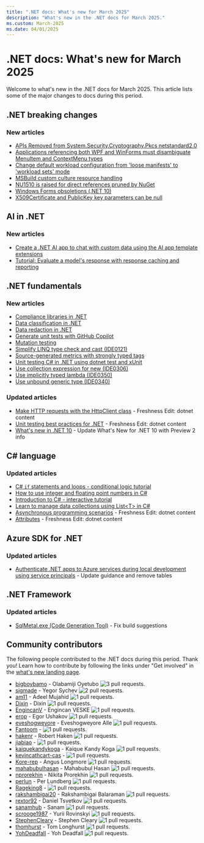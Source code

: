 ```yaml
---
title: ".NET docs: What's new for March 2025"
description: "What's new in the .NET docs for March 2025."
ms.custom: March-2025
ms.date: 04/01/2025
---
```


# .NET docs: What's new for March 2025

Welcome to what's new in the .NET docs for March 2025. This article lists some of the major changes to docs during this period.

## .NET breaking changes

### New articles

- [APIs Removed from System.Security.Cryptography.Pkcs netstandard2.0](../core/compatibility/cryptography/9.0/api-removed-pkcs.md)
- [Applications referencing both WPF and WinForms must disambiguate MenuItem and ContextMenu types](../core/compatibility/windows-forms/10.0/menuitem-contextmenu.md)
- [Change default workload configuration from 'loose manifests' to 'workload sets' mode](../core/compatibility/sdk/10.0/default-workload-config.md)
- [MSBuild custom culture resource handling](../core/compatibility/sdk/10.0/msbuild-custom-culture.md)
- [NU1510 is raised for direct references pruned by NuGet](../core/compatibility/sdk/10.0/nu1510-pruned-references.md)
- [Windows Forms obsoletions (.NET 10)](../core/compatibility/windows-forms/10.0/obsolete-apis.md)
- [X509Certificate and PublicKey key parameters can be null](../core/compatibility/cryptography/10.0/x509-publickey-null.md)

## AI in .NET

### New articles

- [Create a .NET AI app to chat with custom data using the AI app template extensions](../ai/quickstarts/ai-templates.md)
- [Tutorial: Evaluate a model's response with response caching and reporting](../ai/tutorials/evaluate-with-reporting.md)

## .NET fundamentals

### New articles

- [Compliance libraries in .NET](../core/extensions/compliance.md)
- [Data classification in .NET](../core/extensions/data-classification.md)
- [Data redaction in .NET](../core/extensions/data-redaction.md)
- [Generate unit tests with GitHub Copilot](../core/testing/unit-testing-with-copilot.md)
- [Mutation testing](../core/testing/mutation-testing.md)
- [Simplify LINQ type check and cast (IDE0121)](../fundamentals/code-analysis/style-rules/ide0121.md)
- [Source-generated metrics with strongly typed tags](../core/diagnostics/metrics-strongly-typed.md)
- [Unit testing C# in .NET using dotnet test and xUnit](../core/testing/unit-testing-csharp-with-xunit.md)
- [Use collection expression for new (IDE0306)](../fundamentals/code-analysis/style-rules/ide0306.md)
- [Use implicitly typed lambda (IDE0350)](../fundamentals/code-analysis/style-rules/ide0350.md)
- [Use unbound generic type (IDE0340)](../fundamentals/code-analysis/style-rules/ide0340.md)

### Updated articles

- [Make HTTP requests with the HttpClient class](../fundamentals/networking/http/httpclient.md) - Freshness Edit: dotnet content
- [Unit testing best practices for .NET](../core/testing/unit-testing-best-practices.md) - Freshness Edit: dotnet content
- [What's new in .NET 10](../core/whats-new/dotnet-10/overview.md) - Update What's New for .NET 10 with Preview 2 info

## C# language

### Updated articles

- [C# `if` statements and loops - conditional logic tutorial](../csharp/tour-of-csharp/tutorials/branches-and-loops.md)
- [How to use integer and floating point numbers in C\#](../csharp/tour-of-csharp/tutorials/numbers-in-csharp.md)
- [Introduction to C# - interactive tutorial](../csharp/tour-of-csharp/tutorials/hello-world.md)
- [Learn to manage data collections using List\<T> in C\#](../csharp/tour-of-csharp/tutorials/list-collection.md)
- [Asynchronous programming scenarios](../csharp/asynchronous-programming/async-scenarios.md) - Freshness Edit: dotnet content
- [Attributes](../csharp/advanced-topics/reflection-and-attributes/index.md) - Freshness Edit: dotnet content

## Azure SDK for .NET

### Updated articles

- [Authenticate .NET apps to Azure services during local development using service principals](../azure/sdk/authentication/local-development-service-principal.md) - Update guidance and remove tables

## .NET Framework

### Updated articles

- [SqlMetal.exe (Code Generation Tool)](../framework/tools/sqlmetal-exe-code-generation-tool.md) - Fix build suggestions

## Community contributors

The following people contributed to the .NET docs during this period. Thank you! Learn how to contribute by following the links under "Get involved" in the [what's new landing page](index.yml).

- [bigboybamo](https://github.com/bigboybamo) - Olabamiji Oyetubo ![3 pull requests.](https://img.shields.io/badge/Merged%20Pull%20Requests-3-green)
- [sigmade](https://github.com/sigmade) - Yegor Sychev ![2 pull requests.](https://img.shields.io/badge/Merged%20Pull%20Requests-2-green)
- [am11](https://github.com/am11) - Adeel Mujahid ![1 pull requests.](https://img.shields.io/badge/Merged%20Pull%20Requests-1-green)
- [Dixin](https://github.com/Dixin) - Dixin ![1 pull requests.](https://img.shields.io/badge/Merged%20Pull%20Requests-1-green)
- [EngincanV](https://github.com/EngincanV) - Engincan VESKE ![1 pull requests.](https://img.shields.io/badge/Merged%20Pull%20Requests-1-green)
- [erop](https://github.com/erop) - Egor Ushakov ![1 pull requests.](https://img.shields.io/badge/Merged%20Pull%20Requests-1-green)
- [eveshogweyore](https://github.com/eveshogweyore) - Eveshogweyore Alle ![1 pull requests.](https://img.shields.io/badge/Merged%20Pull%20Requests-1-green)
- [Fantoom](https://github.com/Fantoom) -  ![1 pull requests.](https://img.shields.io/badge/Merged%20Pull%20Requests-1-green)
- [hakenr](https://github.com/hakenr) - Robert Haken ![1 pull requests.](https://img.shields.io/badge/Merged%20Pull%20Requests-1-green)
- [jiabiao](https://github.com/jiabiao) -  ![1 pull requests.](https://img.shields.io/badge/Merged%20Pull%20Requests-1-green)
- [kaiquekandykoga](https://github.com/kaiquekandykoga) - Kaíque Kandy Koga ![1 pull requests.](https://img.shields.io/badge/Merged%20Pull%20Requests-1-green)
- [kevincathcart-cas](https://github.com/kevincathcart-cas) -  ![1 pull requests.](https://img.shields.io/badge/Merged%20Pull%20Requests-1-green)
- [Kore-rep](https://github.com/Kore-rep) - Angus Longmore ![1 pull requests.](https://img.shields.io/badge/Merged%20Pull%20Requests-1-green)
- [mahabubulhasan](https://github.com/mahabubulhasan) - Mahabubul Hasan ![1 pull requests.](https://img.shields.io/badge/Merged%20Pull%20Requests-1-green)
- [nprorekhin](https://github.com/nprorekhin) - Nikita Prorekhin ![1 pull requests.](https://img.shields.io/badge/Merged%20Pull%20Requests-1-green)
- [perlun](https://github.com/perlun) - Per Lundberg ![1 pull requests.](https://img.shields.io/badge/Merged%20Pull%20Requests-1-green)
- [Rageking8](https://github.com/Rageking8) -  ![1 pull requests.](https://img.shields.io/badge/Merged%20Pull%20Requests-1-green)
- [rakshambigai20](https://github.com/rakshambigai20) - Rakshambigai Balaraman ![1 pull requests.](https://img.shields.io/badge/Merged%20Pull%20Requests-1-green)
- [rextor92](https://github.com/rextor92) - Daniel Tsvetkov ![1 pull requests.](https://img.shields.io/badge/Merged%20Pull%20Requests-1-green)
- [sanamhub](https://github.com/sanamhub) - Sanam ![1 pull requests.](https://img.shields.io/badge/Merged%20Pull%20Requests-1-green)
- [scrooge1987](https://github.com/scrooge1987) - Yurii Rovinskyi ![1 pull requests.](https://img.shields.io/badge/Merged%20Pull%20Requests-1-green)
- [StephenCleary](https://github.com/StephenCleary) - Stephen Cleary ![1 pull requests.](https://img.shields.io/badge/Merged%20Pull%20Requests-1-green)
- [thomhurst](https://github.com/thomhurst) - Tom Longhurst ![1 pull requests.](https://img.shields.io/badge/Merged%20Pull%20Requests-1-green)
- [YohDeadfall](https://github.com/YohDeadfall) - Yoh Deadfall ![1 pull requests.](https://img.shields.io/badge/Merged%20Pull%20Requests-1-green)
